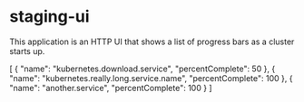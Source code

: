staging-ui
==========

This application is an HTTP UI that shows a list of progress bars as a cluster starts up.



[
	{
		"name": "kubernetes.download.service",
		"percentComplete": 50
	},
	{
		"name": "kubernetes.really.long.service.name",
		"percentComplete": 100
	},
	{
		"name": "another.service",
		"percentComplete": 100
	}
]
